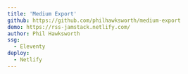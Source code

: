 ```yaml
---
title: 'Medium Export'
github: https://github.com/philhawksworth/medium-export
demo: https://rss-jamstack.netlify.com/
author: Phil Hawksworth
ssg:
  - Eleventy
deploy:
  - Netlify
---
```

